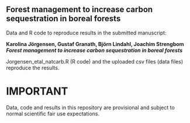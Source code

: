 ## Forest management to increase carbon sequestration in boreal forests

Data and R code to reproduce results in the submitted manuscript:

**Karolina Jörgensen, Gustaf Granath, Björn Lindahl, Joachim Strengbom**
**_Forest management to increase carbon sequestration in boreal forests_**

Jorgensen_etal_natcarb.R (R code) and the uploaded csv files (data files) reproduce the results.

# IMPORTANT
Data, code and results in this repository are provisional and subject to normal scientific fair use expectations.